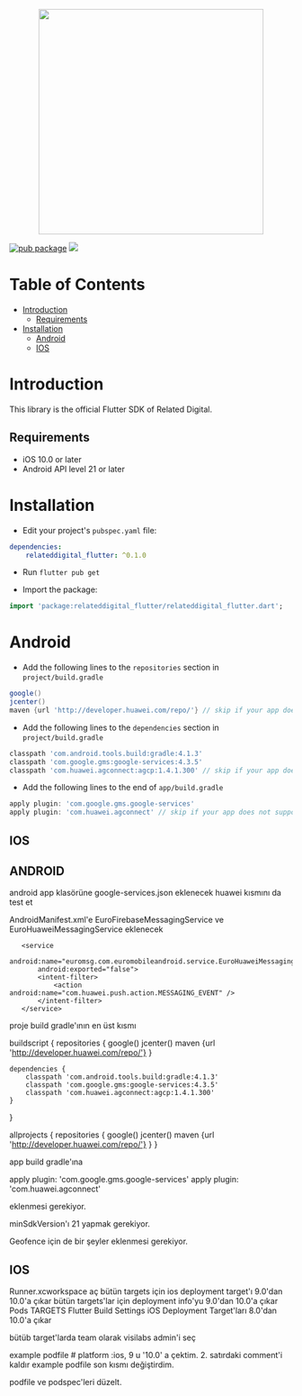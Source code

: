 <p align="center">
  <img src="https://www.relateddigital.com/i/assets/rd-2019/images/svg/related-digital-logo.svg" width="400px;"/>
</p>

[![pub package](https://img.shields.io/pub/v/relateddigital_flutter.svg)](https://pub.dartlang.org/packages/relateddigital_flutter)
<a href="https://github.com/relateddigital/relateddigital-flutter/releases">
    <img src="https://img.shields.io/github/release/CleverTap/clevertap-flutter.svg" />
</a>

# Table of Contents

- [Introduction](#Introduction)
    - [Requirements](#Requirements)
- [Installation](#Installation)
    - [Android](#Android)
    - [IOS](#IOS)




# Introduction

This library is the official Flutter SDK of Related Digital.


## Requirements

- iOS 10.0 or later
- Android API level 21 or later




# Installation

- Edit your project's `pubspec.yaml` file:

```yaml
dependencies:
    relateddigital_flutter: ^0.1.0
```
- Run `flutter pub get`

- Import the package:

```dart
import 'package:relateddigital_flutter/relateddigital_flutter.dart';
```


# Android

- Add the following lines to the `repositories` section in `project/build.gradle`

```gradle
google()
jcenter()
maven {url 'http://developer.huawei.com/repo/'} // skip if your app does not support HMS
```

- Add the following lines to the `dependencies` section in `project/build.gradle`

```gradle
classpath 'com.android.tools.build:gradle:4.1.3'
classpath 'com.google.gms:google-services:4.3.5'
classpath 'com.huawei.agconnect:agcp:1.4.1.300' // skip if your app does not support HMS
```

- Add the following lines to the end of `app/build.gradle`

```gradle
apply plugin: 'com.google.gms.google-services'
apply plugin: 'com.huawei.agconnect' // skip if your app does not support HMS
```














## IOS







## ANDROID

android app klasörüne google-services.json eklenecek
huawei kısmını da test et

AndroidManifest.xml'e EuroFirebaseMessagingService ve EuroHuaweiMessagingService eklenecek

<service
           android:name="euromsg.com.euromobileandroid.service.EuroFirebaseMessagingService"
           android:exported="false">
           <intent-filter>
               <action android:name="com.google.firebase.MESSAGING_EVENT" />
           </intent-filter>
       </service>

       <service
           android:name="euromsg.com.euromobileandroid.service.EuroHuaweiMessagingService"
           android:exported="false">
           <intent-filter>
               <action android:name="com.huawei.push.action.MESSAGING_EVENT" />
           </intent-filter>
       </service>



proje build gradle'ının en üst kısmı

buildscript {
    repositories {
        google()
        jcenter()
        maven {url 'http://developer.huawei.com/repo/'}
    }

    dependencies {
        classpath 'com.android.tools.build:gradle:4.1.3'
        classpath 'com.google.gms:google-services:4.3.5'
        classpath 'com.huawei.agconnect:agcp:1.4.1.300'
    }
}

allprojects {
    repositories {
        google()
        jcenter()
        maven {url 'http://developer.huawei.com/repo/'}
    }
}








app build gradle'ına

apply plugin: 'com.google.gms.google-services'
apply plugin: 'com.huawei.agconnect'

eklenmesi gerekiyor.

minSdkVersion'ı 21 yapmak gerekiyor.


Geofence için de bir şeyler eklenmesi gerekiyor.







## IOS

Runner.xcworkspace aç
bütün targets için ios deployment target'ı 9.0'dan 10.0'a çıkar
bütün targets'lar için deployment info'yu 9.0'dan 10.0'a çıkar
Pods TARGETS Flutter Build Settings iOS Deployment Target'ları 8.0'dan 10.0'a çıkar

bütüb target'larda team olarak visilabs admin'i seç



example podfile # platform :ios, 9 u '10.0' a çektim.
2. satırdaki comment'i kaldır
example podfile son kısmı değiştirdim.








podfile ve podspec'leri düzelt.











<!---

## relateddigital_flutter



## Getting Started

This project is a starting point for a Flutter
[plug-in package](https://flutter.dev/developing-packages/),
a specialized package that includes platform-specific implementation code for
Android and/or iOS.

For help getting started with Flutter, view our
[online documentation](https://flutter.dev/docs), which offers tutorials,
samples, guidance on mobile development, and a full API reference.

-->